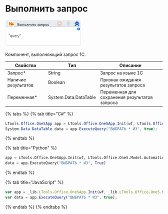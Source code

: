 # Выполнить запрос

![](<../../../.gitbook/assets/image (171).png>)

Компонент, выполняющий запрос 1С.

| Свойство            | Тип                   | Описание                                      |
| ------------------- | --------------------- | --------------------------------------------- |
| Запрос\*            | String                | Запрос на языке 1С                            |
| Наличие результатов | Boolean               | Признак ожидания результатов запроса          |
| Переменная\*        | System.Data.DataTable | Переменная для сохранения результатов запроса |

{% tabs %}
{% tab title="C#" %}
```csharp
LTools.Office.OneSApp app = LTools.Office.OneSApp.Init(wf, LTools.Office.OneS.Model.AutomationTypes.V83, "server", "db_path", "login", "password");
System.Data.DataTable data = app.ExecuteQuery("ВЫБРАТЬ * ИЗ", true);
```
{% endtab %}

{% tab title="Python" %}
```python
app = LTools.Office.OneSApp.Init(wf, LTools.Office.OneS.Model.AutomationTypes.V83, "server", "db_path", "login", "password")
data = app.ExecuteQuery("ВЫБРАТЬ * ИЗ", True)
```
{% endtab %}

{% tab title="JavaScript" %}
```javascript
var app = _lib.LTools.Office.OneSApp.Init(wf, _lib.LTools.Office.OneS.Model.AutomationTypes.V83, "server", "db_path", "login", "password");
var data = app.ExecuteQuery("ВЫБРАТЬ * ИЗ", true);
```
{% endtab %}
{% endtabs %}
